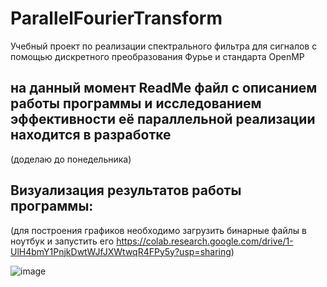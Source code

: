 # ParallelFourierTransform
Учебный проект по реализации спектрального фильтра для сигналов с помощью дискретного преобразования Фурье и стандарта OpenMP

## на данный момент ReadMe файл с описанием работы программы и исследованием эффективности её параллельной реализации находится в разработке
(доделаю до понедельника)


## Визуализация результатов работы программы:
(для построения графиков необходимо загрузить бинарные файлы в ноутбук и запустить его
https://colab.research.google.com/drive/1-UlH4bmY1PnjkDwtWJfJXWtwqR4FPy5y?usp=sharing)

![image](https://github.com/user-attachments/assets/4f3e866b-9dd0-4d8b-b5cf-f951c34a2a51)
